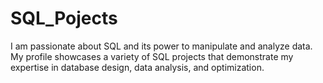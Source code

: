 # SQL_Pojects
I am passionate about SQL and its power to manipulate and analyze data. My profile showcases a variety of SQL projects that demonstrate my expertise in database design, data analysis, and optimization.
